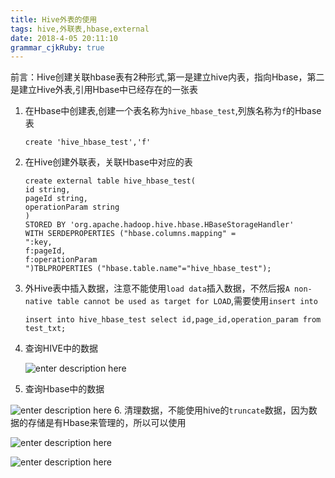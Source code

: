 ```yaml
---
title: Hive外表的使用 
tags: hive,外联表,hbase,external
date: 2018-4-05 20:11:10
grammar_cjkRuby: true
---
```

前言：Hive创建关联hbase表有2种形式,第一是建立hive内表，指向Hbase，第二是建立Hive外表,引用Hbase中已经存在的一张表

 1. 在Hbase中创建表,创建一个表名称为`hive_hbase_test`,列族名称为`f`的Hbase表
	``` shell
	create 'hive_hbase_test','f'
	```
 2. 在Hive创建外联表，关联Hbase中对应的表
	``` shell
	create external table hive_hbase_test(
	id string,
	pageId string,
	operationParam string
	)
	STORED BY 'org.apache.hadoop.hive.hbase.HBaseStorageHandler' 
	WITH SERDEPROPERTIES ("hbase.columns.mapping" = 
	":key,
	f:pageId,
	f:operationParam
	")TBLPROPERTIES ("hbase.table.name"="hive_hbase_test"); 
	```
 3. 外Hive表中插入数据，注意不能使用`load data`插入数据，不然后报`A non-native table cannot be used as target for LOAD`,需要使用`insert into`
	 
	``` shell
	insert into hive_hbase_test select id,page_id,operation_param from test_txt;
	```
  4. 查询HIVE中的数据
	  
	 ![enter description here][1]
	  
  5. 查询Hbase中的数据
  
   ![enter description here][2]
  6. 清理数据，不能使用hive的`truncate`数据，因为数据的存储是有Hbase来管理的，所以可以使用
  
![enter description here][3]

![enter description here][4]


  [1]: http://ov138d8j2.bkt.clouddn.com/2018/4/16/hive.png "hive数据"
  [2]: http://ov138d8j2.bkt.clouddn.com/2018/4/16/hbase.png "hbase数据"
  [3]: http://ov138d8j2.bkt.clouddn.com/2018/4/16/2018-04-16-1919.png "无法使用HIVE清理数据"
  [4]: http://ov138d8j2.bkt.clouddn.com/2018/4/16/2018-04-16_191953.png "HBase清理数据"